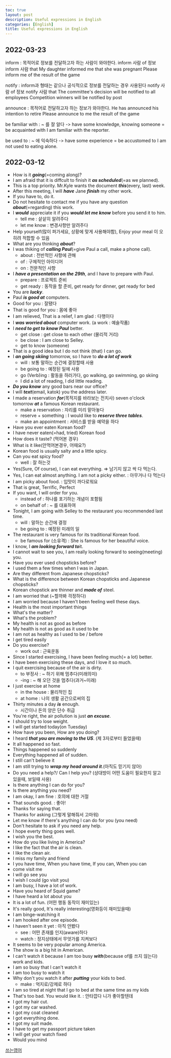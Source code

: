 ```yaml
---
toc: true
layout: post
description: Useful expressions in English
categories: [English]
title: Useful expressions in English
---
```

## 2022-03-23
inform : 목적어로 정보를 전달하고자 하는 사람이 와야한다.
inform 사람 of 정보
inform 사람 that
My daughter informed me that she was pregnant
Please inform me of the result of the game

notify : inform과 형태는 같으나 공식적으로 정보를 전달하는 경우 사용된다
notify 사람 of 정보
notify 사람 that
The committee's decision will be notified to all employees
Competition winners will be notified by post

announce : 목적어로 전달하고자 하는 정보가 와야한다.
He has announced his intention to retire
Please announce to me the result of the game


be familiar with : ~ 를 잘 알다
 -> have some knowledge, knowing someone
 = be acquainted with
I am familiar with the reporter. 
 
be used to : ~ 에 익숙하다
 -> have some experience
 = be accustomed to
I am not used to eating alone.


## 2022-03-12
- How is it ***going***(=coming along)?
- I am afraid that it is diffcult to finish it ***as scheduled***(=as we planned).
- This is a top priority. Mr.Kyle wants the document ***this***(every, last) week.
- After this meeting, I will ***have*** Jane ***finish*** my other work.
- If you have to, do it. 
- Do not hesitate to contact me if you have any question ***about***(=regarding) this work.
- I ***would*** appreciate it if you ***would let me know*** before you send it to him.
  - tell me : 샅샅히 알려주다
  - let me know : 변경사항만 알려주다
- Help yourself(많이 퍼가세요, 상황에 맞게 사용해야함), Enjoy your meal 이 오히려 적합할 수 있음
- What are you thinking ***about***?
- I was thiking of ***calling Paul***(=give Paul a call, make a phone call). 
  - about : 전반적인 사항에 관해
  - of : 구체적인 아이디어
  - on : 전문적인 사항
- I ***have a presentation on the 29th***, and I have to prepare with Paul.
  - prepare : 프로젝트 준비
  - get ready : 동작을 할 준비, get ready for dinner, get ready for bed
- You are ***lucky***.
- Paul ***is good at*** computers.
- Good for you : 잘됐다
- That is good for you : 몸에 좋아
- I am relieved, That is a relief, I am glad : 다행이다
- I ***was worried about*** computer work. (a work : 예술작품)
- I ***need to get to know Paul*** better.
  - get close : get close to each other (물리적 거리)
  - be close : I am close to Selley.
  - get to know (someone) 
- That is a good idea but I do not think (that) I can go.
- I ***an going skiing*** tomorrow, so I have to ***do a lot of work***
  - will : 보통 말하는 순간에 결정할때 사용
  - be going to : 예정된 일에 사용
  - go (Verb)ing : 활동을 하러가다, go walking, go swimming, go skiing
  - I did a lot of reading, I did little reading.
- ***Do you know*** any good bars near our office?
- I will ***text***(email, katok) you the address later.
- I made a reservation ***for***(목적지를 바라보는 전치사) seven o'clock tomorrow ***at*** a famous Korean restaurant. 
  - make a reservation : 자리를 미리 맡아놓다
  - reserve + something : I would like to ***reserve three tables***.
  - make an appointment : 서비스를 받을 예약을 하다
- Have you ever eaten Korean food?
- I have never eaten(=had, tried) Korean food
- How does it taste? (먹어본 경우)
- What is it like(안먹어본경우, 어때요?)
- Korean food is usually salty and a little spicy.
- Can you eat spicy food?
  - well : 잘 하는것
- Yes(Sure, Of course), I can eat everything. => 남기지 않고 싹 다 먹는다.
- Yes, I can eat almost anything. I am not a picky either. : 아무거나 다 먹는다
- I am picky about food. : 입맛이 까다로워요
- That is great, Terrific, Perfect
- If you want, I will order for you.
  - instead of : 하나를 포기하는 개념이 포함됨
  - on behalf of : ~ 를 대표하여
- Tonight, I am going with Selley to the restaurant you recommended last time.
  - will : 말하는 순간에 결정
  - be going to : 예정된 미래의 일
- The restaurant is very famous for its traditional Korean food.
  - be famous for (소유격) : She is famous for her beautiful voice.
- I know, I ***am looking forward to***it.
- I cannot wait to see you, I am really looking forward to seeing(meeting) you.
- Have you ever used chopsticks before?
- I used them a few times when I was in Japan.
- Are they different from Japanese chopsticks?
- What is the difference between Korean chopsticks and Japanese chopsticks?
- Korean chopstick are thinner and ***made of*** steel.
- I am worried that (~할까봐 걱정하다)
- I am worried because I haven't been feeling well these days.
- Health is the most important things
- What's the matter?
- What's the problem?
- My health is not as good as before
- My health is not as good as it used to be
- I am not as healthy as I used to be / before
- I get tired easily
- Do you exercise?
  - work out : 근육운동
- Since I started exercising, I have been feeling much(= a lot) better.
- I have been exercising these days, and I love it so much.
- I quit exercising because of the air is dirty.
  - to 부정사 : ~ 하기 위해 멈추다(미래의미)
  - -ing : ~ 해 오던 것을 멈추다(과거~미래)
- I just exercise at home
  - in the house : 물리적인 집 
  - at home : 나의 생활 공간으로써의 집
- Thirty minutes a day ***is*** enough.
  - 시간이나 돈의 양은 단수 취급
- You're right, the air pollution is just ***an excuse***.
- I should try to lose weight.
- I will get started today(on Tuesday)
- How have you been, How are you doing?
- I heard ***that you are moving to the US***. (제 3자로부터 들었을때)
- It all happened so fast.
- Things happened so suddenly
- Everything happened all of sudden.
- I still can't believe it
- I am still trying to ***wrap my head around it***.(아직도 믿기지 않아)
- Do you need a help?/ Can I help you? (상대방이 어떤 도움이 필요한지 알고 있을때, 보일때 사용)
- Is there anything I can do for you?
- Is there anything you need?
- I am okay, I am fine : 호의에 대한 거절
- That sounds good. : 좋아!
- Thanks for saying that.
- Thanks for asking (그렇게 말해줘서 고마워)
- Let me know if there's anything I can do for you (you need)
- Don't hesitate to ask if you need any help.
- I hope everty thing goes well.
- I wish you the best.
- How do you like living in America?
- I like the fact that the air is clean.
- I like the clean air.
- I miss my family and friend
- I you have time, When you have time, If you can, When you can
- come visit me
- I will go see you
- I wish I could (go visit you)
- I am busy, I have a lot of work.
- Have you heard of Squid game?
- I have heard a lot about you
- It is a lot of fun. (어떤 행동 동작이 재미있는)
- It's really good, It's really interesting(영화등이 재미있을때)
- I am binge-watching it
- I am hooked after one episode.
- I haven't seen it yet : 아직 안봤다
  - see : 어떤 존재를 인지(aware)하다
  - watch : 정지상태에서 무엇가를 지켜보다
- It seems to be very popular among America.
- The show is a big hit in American.
- I can't watch it because I am too busy ***with***(because of를 쓰지 않는다) work and kids.
- I am so busy that I can't watch it
- I am too busy to watch it
- Why don't you watch it after ***putting*** your kids to bed. 
  - make : 억지로/강제로 하다
- I am so tired at night that I go to bed at the same time as my kids
- That's too bad. You would like it. : 안타깝다 니가 좋아할텐데
- I got my hair cut.
- I got my car washed.
- I got my coat cleaned
- I got everything done.
- I got my suit made.
- I have to get my passport picture taken 
- I will get your watch fixed
- Would you mind 

[쓰는영어](https://www.youtube.com/watch?v=H7EgpURekJA&list=PLdNhdf55dJ7MRpBzn09u6FmRaf7b6mVZs&index=2)
